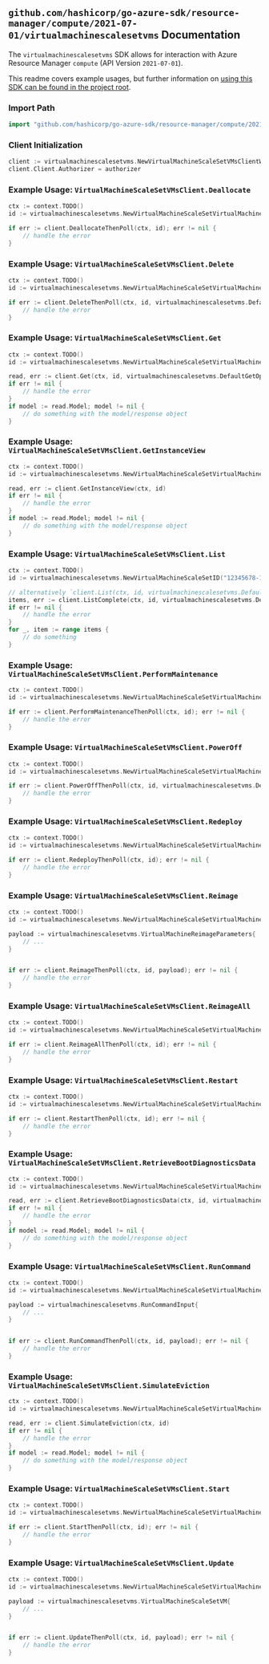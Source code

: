 
## `github.com/hashicorp/go-azure-sdk/resource-manager/compute/2021-07-01/virtualmachinescalesetvms` Documentation

The `virtualmachinescalesetvms` SDK allows for interaction with Azure Resource Manager `compute` (API Version `2021-07-01`).

This readme covers example usages, but further information on [using this SDK can be found in the project root](https://github.com/hashicorp/go-azure-sdk/tree/main/docs).

### Import Path

```go
import "github.com/hashicorp/go-azure-sdk/resource-manager/compute/2021-07-01/virtualmachinescalesetvms"
```


### Client Initialization

```go
client := virtualmachinescalesetvms.NewVirtualMachineScaleSetVMsClientWithBaseURI("https://management.azure.com")
client.Client.Authorizer = authorizer
```


### Example Usage: `VirtualMachineScaleSetVMsClient.Deallocate`

```go
ctx := context.TODO()
id := virtualmachinescalesetvms.NewVirtualMachineScaleSetVirtualMachineID("12345678-1234-9876-4563-123456789012", "example-resource-group", "virtualMachineScaleSetValue", "instanceIdValue")

if err := client.DeallocateThenPoll(ctx, id); err != nil {
	// handle the error
}
```


### Example Usage: `VirtualMachineScaleSetVMsClient.Delete`

```go
ctx := context.TODO()
id := virtualmachinescalesetvms.NewVirtualMachineScaleSetVirtualMachineID("12345678-1234-9876-4563-123456789012", "example-resource-group", "virtualMachineScaleSetValue", "instanceIdValue")

if err := client.DeleteThenPoll(ctx, id, virtualmachinescalesetvms.DefaultDeleteOperationOptions()); err != nil {
	// handle the error
}
```


### Example Usage: `VirtualMachineScaleSetVMsClient.Get`

```go
ctx := context.TODO()
id := virtualmachinescalesetvms.NewVirtualMachineScaleSetVirtualMachineID("12345678-1234-9876-4563-123456789012", "example-resource-group", "virtualMachineScaleSetValue", "instanceIdValue")

read, err := client.Get(ctx, id, virtualmachinescalesetvms.DefaultGetOperationOptions())
if err != nil {
	// handle the error
}
if model := read.Model; model != nil {
	// do something with the model/response object
}
```


### Example Usage: `VirtualMachineScaleSetVMsClient.GetInstanceView`

```go
ctx := context.TODO()
id := virtualmachinescalesetvms.NewVirtualMachineScaleSetVirtualMachineID("12345678-1234-9876-4563-123456789012", "example-resource-group", "virtualMachineScaleSetValue", "instanceIdValue")

read, err := client.GetInstanceView(ctx, id)
if err != nil {
	// handle the error
}
if model := read.Model; model != nil {
	// do something with the model/response object
}
```


### Example Usage: `VirtualMachineScaleSetVMsClient.List`

```go
ctx := context.TODO()
id := virtualmachinescalesetvms.NewVirtualMachineScaleSetID("12345678-1234-9876-4563-123456789012", "example-resource-group", "virtualMachineScaleSetValue")

// alternatively `client.List(ctx, id, virtualmachinescalesetvms.DefaultListOperationOptions())` can be used to do batched pagination
items, err := client.ListComplete(ctx, id, virtualmachinescalesetvms.DefaultListOperationOptions())
if err != nil {
	// handle the error
}
for _, item := range items {
	// do something
}
```


### Example Usage: `VirtualMachineScaleSetVMsClient.PerformMaintenance`

```go
ctx := context.TODO()
id := virtualmachinescalesetvms.NewVirtualMachineScaleSetVirtualMachineID("12345678-1234-9876-4563-123456789012", "example-resource-group", "virtualMachineScaleSetValue", "instanceIdValue")

if err := client.PerformMaintenanceThenPoll(ctx, id); err != nil {
	// handle the error
}
```


### Example Usage: `VirtualMachineScaleSetVMsClient.PowerOff`

```go
ctx := context.TODO()
id := virtualmachinescalesetvms.NewVirtualMachineScaleSetVirtualMachineID("12345678-1234-9876-4563-123456789012", "example-resource-group", "virtualMachineScaleSetValue", "instanceIdValue")

if err := client.PowerOffThenPoll(ctx, id, virtualmachinescalesetvms.DefaultPowerOffOperationOptions()); err != nil {
	// handle the error
}
```


### Example Usage: `VirtualMachineScaleSetVMsClient.Redeploy`

```go
ctx := context.TODO()
id := virtualmachinescalesetvms.NewVirtualMachineScaleSetVirtualMachineID("12345678-1234-9876-4563-123456789012", "example-resource-group", "virtualMachineScaleSetValue", "instanceIdValue")

if err := client.RedeployThenPoll(ctx, id); err != nil {
	// handle the error
}
```


### Example Usage: `VirtualMachineScaleSetVMsClient.Reimage`

```go
ctx := context.TODO()
id := virtualmachinescalesetvms.NewVirtualMachineScaleSetVirtualMachineID("12345678-1234-9876-4563-123456789012", "example-resource-group", "virtualMachineScaleSetValue", "instanceIdValue")

payload := virtualmachinescalesetvms.VirtualMachineReimageParameters{
	// ...
}


if err := client.ReimageThenPoll(ctx, id, payload); err != nil {
	// handle the error
}
```


### Example Usage: `VirtualMachineScaleSetVMsClient.ReimageAll`

```go
ctx := context.TODO()
id := virtualmachinescalesetvms.NewVirtualMachineScaleSetVirtualMachineID("12345678-1234-9876-4563-123456789012", "example-resource-group", "virtualMachineScaleSetValue", "instanceIdValue")

if err := client.ReimageAllThenPoll(ctx, id); err != nil {
	// handle the error
}
```


### Example Usage: `VirtualMachineScaleSetVMsClient.Restart`

```go
ctx := context.TODO()
id := virtualmachinescalesetvms.NewVirtualMachineScaleSetVirtualMachineID("12345678-1234-9876-4563-123456789012", "example-resource-group", "virtualMachineScaleSetValue", "instanceIdValue")

if err := client.RestartThenPoll(ctx, id); err != nil {
	// handle the error
}
```


### Example Usage: `VirtualMachineScaleSetVMsClient.RetrieveBootDiagnosticsData`

```go
ctx := context.TODO()
id := virtualmachinescalesetvms.NewVirtualMachineScaleSetVirtualMachineID("12345678-1234-9876-4563-123456789012", "example-resource-group", "virtualMachineScaleSetValue", "instanceIdValue")

read, err := client.RetrieveBootDiagnosticsData(ctx, id, virtualmachinescalesetvms.DefaultRetrieveBootDiagnosticsDataOperationOptions())
if err != nil {
	// handle the error
}
if model := read.Model; model != nil {
	// do something with the model/response object
}
```


### Example Usage: `VirtualMachineScaleSetVMsClient.RunCommand`

```go
ctx := context.TODO()
id := virtualmachinescalesetvms.NewVirtualMachineScaleSetVirtualMachineID("12345678-1234-9876-4563-123456789012", "example-resource-group", "virtualMachineScaleSetValue", "instanceIdValue")

payload := virtualmachinescalesetvms.RunCommandInput{
	// ...
}


if err := client.RunCommandThenPoll(ctx, id, payload); err != nil {
	// handle the error
}
```


### Example Usage: `VirtualMachineScaleSetVMsClient.SimulateEviction`

```go
ctx := context.TODO()
id := virtualmachinescalesetvms.NewVirtualMachineScaleSetVirtualMachineID("12345678-1234-9876-4563-123456789012", "example-resource-group", "virtualMachineScaleSetValue", "instanceIdValue")

read, err := client.SimulateEviction(ctx, id)
if err != nil {
	// handle the error
}
if model := read.Model; model != nil {
	// do something with the model/response object
}
```


### Example Usage: `VirtualMachineScaleSetVMsClient.Start`

```go
ctx := context.TODO()
id := virtualmachinescalesetvms.NewVirtualMachineScaleSetVirtualMachineID("12345678-1234-9876-4563-123456789012", "example-resource-group", "virtualMachineScaleSetValue", "instanceIdValue")

if err := client.StartThenPoll(ctx, id); err != nil {
	// handle the error
}
```


### Example Usage: `VirtualMachineScaleSetVMsClient.Update`

```go
ctx := context.TODO()
id := virtualmachinescalesetvms.NewVirtualMachineScaleSetVirtualMachineID("12345678-1234-9876-4563-123456789012", "example-resource-group", "virtualMachineScaleSetValue", "instanceIdValue")

payload := virtualmachinescalesetvms.VirtualMachineScaleSetVM{
	// ...
}


if err := client.UpdateThenPoll(ctx, id, payload); err != nil {
	// handle the error
}
```
